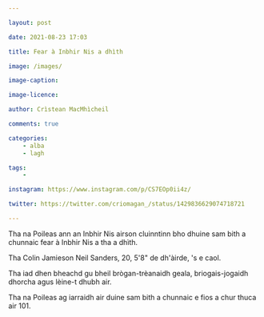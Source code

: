 ```yaml
---

layout: post

date: 2021-08-23 17:03

title: Fear à Inbhir Nis a dhìth

image: /images/

image-caption:

image-licence:

author: Crìstean MacMhìcheil

comments: true

categories:
    - alba
    - lagh

tags:
    -

instagram: https://www.instagram.com/p/CS7EOp0ii4z/

twitter: https://twitter.com/criomagan_/status/1429836629074718721

---
```


Tha na Poileas ann an Inbhir Nis airson cluinntinn bho dhuine sam bith a chunnaic fear à Inbhir Nis a tha a dhìth.

Tha Colin Jamieson Neil Sanders, 20, 5'8" de dh'àirde, 's e caol.

Tha iad dhen bheachd gu bheil brògan-trèanaidh geala, briogais-jogaidh dhorcha agus lèine-t dhubh air.

Tha na Poileas ag iarraidh air duine sam bith a chunnaic e fios a chur thuca air 101.

<!--more-->

